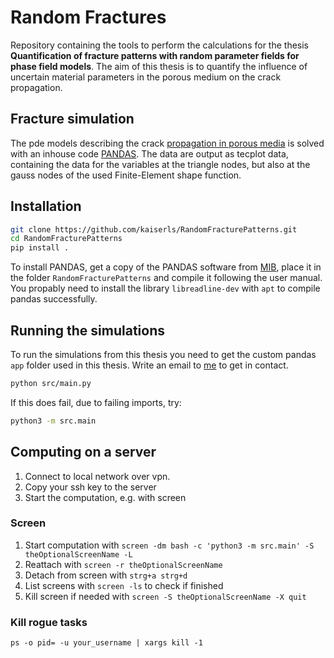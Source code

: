 # Random Fractures

Repository containing the tools to perform the calculations for the thesis **Quantification of fracture patterns with random parameter fields for phase field models**. The aim of this thesis is to quantify the influence of uncertain material parameters in the porous medium on the crack propagation.

## Fracture simulation

The pde models describing the crack [propagation in porous media](https://www.researchgate.net/publication/371199835_Hydraulically_induced_fracturing_in_heterogeneous_porous_media_using_a_TPM-phase-field_model_and_geostatistics) is solved with an inhouse code [PANDAS](https://www.mib.uni-stuttgart.de/cont/). The data are output as tecplot data, containing the data for the variables at the triangle nodes, but also at the gauss nodes of the used Finite-Element shape function.

## Installation

```bash
git clone https://github.com/kaiserls/RandomFracturePatterns.git
cd RandomFracturePatterns
pip install .
```

To install PANDAS, get a copy of the PANDAS software from [MIB](https://www.mib.uni-stuttgart.de/cont/), place it in the folder `RandomFracturePatterns` and compile it following the user manual. You propably need to install the library `libreadline-dev` with `apt` to compile pandas successfully.

## Running the simulations

To run the simulations from this thesis you need to get the custom pandas `app` folder used in this thesis. Write an email to [me](mailto:lars.g.kaiser@gmx.de) to get in contact.

```bash
python src/main.py
```

If this does fail, due to failing imports, try:

```bash
python3 -m src.main
```

## Computing on a server

1. Connect to local network over vpn.
2. Copy your ssh key to the server
3. Start the computation, e.g. with screen

### Screen

1. Start computation with ```screen -dm bash -c 'python3 -m src.main' -S theOptionalScreenName -L```
2. Reattach with ```screen -r theOptionalScreenName```
3. Detach from screen with ```strg+a strg+d```
4. List screens with ```screen -ls``` to check if finished
5. Kill screen if needed with ```screen -S theOptionalScreenName -X quit```

### Kill rogue tasks

```ps -o pid= -u your_username | xargs kill -1```
